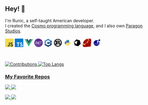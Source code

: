## Hey! 👋
I'm Runic, a self-taught American developer.<br/>
I created the [Cosmo programming language](https://github.com/cosmo-lang/cosmo), and I also own [Paragon Studios](https://github.com/Paragon-Studios).
<br/><br/>
<code><img height="28" src="https://raw.githubusercontent.com/github/explore/80688e429a7d4ef2fca1e82350fe8e3517d3494d/topics/javascript/javascript.png"></code>
<code><img height="28" src="https://raw.githubusercontent.com/github/explore/80688e429a7d4ef2fca1e82350fe8e3517d3494d/topics/typescript/typescript.png"></code>
<code><img height="28" src="https://raw.githubusercontent.com/github/explore/80688e429a7d4ef2fca1e82350fe8e3517d3494d/topics/vue/vue.png"></code>
<code><img height="28" src="https://raw.githubusercontent.com/github/explore/80688e429a7d4ef2fca1e82350fe8e3517d3494d/topics/dotnet/dotnet.png"></code>
<code><img height="28" src="https://raw.githubusercontent.com/github/explore/80688e429a7d4ef2fca1e82350fe8e3517d3494d/topics/cpp/cpp.png"></code>
<code><img height="28" src="https://raw.githubusercontent.com/github/explore/80688e429a7d4ef2fca1e82350fe8e3517d3494d/topics/rust/rust.png"></code>
<code><img height="28" src="https://raw.githubusercontent.com/github/explore/80688e429a7d4ef2fca1e82350fe8e3517d3494d/topics/python/python.png"></code>
<code><img height="28" src="https://raw.githubusercontent.com/github/explore/80688e429a7d4ef2fca1e82350fe8e3517d3494d/topics/crystal/crystal.png"></code>
<code><img height="28" src="https://raw.githubusercontent.com/github/explore/80688e429a7d4ef2fca1e82350fe8e3517d3494d/topics/ruby/ruby.png"></code>
<code><img height="28" src="https://raw.githubusercontent.com/github/explore/80688e429a7d4ef2fca1e82350fe8e3517d3494d/topics/lua/lua.png"></code>

<br/>
<p align="left">
  <a href="https://github.com/cosmo-lang/cosmo">
    <img src="https://github-readme-stats.vercel.app/api?username=R-unic&show_icons=true&theme=dark" alt="Contributions" />
  </a>
  <a href="https://github.com/cosmo-lang/cosmo">
    <img src="https://github-readme-stats.vercel.app/api/top-langs/?username=R-unic&layout=compact&theme=dark" alt="Top Langs" />
</p>

### My Favorite Repos
<p align="left">
  <a href="https://github.com/cosmo-lang/cosmo">
    <img src="https://github-readme-stats.vercel.app/api/pin/?username=R-unic&repo=cosmo&theme=dark" />
  </a>
  <a href="https://github.com/R-unic/roblox-cr">
    <img src="https://github-readme-stats.vercel.app/api/pin/?username=R-unic&repo=roblox-cr&theme=dark" />
  </a>
</p>
<p align="left">
  <a href="https://github.com/R-unic/WizWikiAPI">
    <img src="https://github-readme-stats.vercel.app/api/pin/?username=R-unic&repo=WizWikiAPI&theme=dark" />
  </a>
  <a href="https://github.com/R-unic/Luay">
    <img src="https://github-readme-stats.vercel.app/api/pin/?username=R-unic&repo=Luay&theme=dark" />
  </a>
</p>

